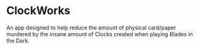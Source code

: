 # ClockWorks
An app designed to help reduce the amount of physical card/paper murdered by the insane amount of Clocks created when playing Blades in the Dark.